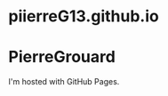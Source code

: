 # piierreG13.github.io
<!DOCTYPE html>
<html>
<head>
</head>
<body>
<h1>PierreGrouard</h1>
<p>I'm hosted with GitHub Pages.</p>
</body>
</html>
